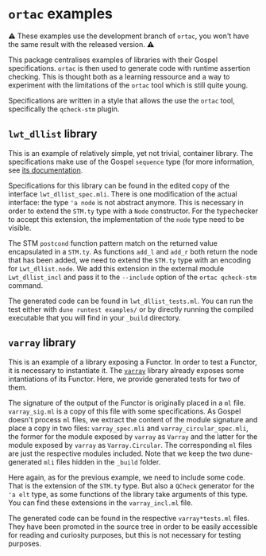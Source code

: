 # `ortac` examples

:warning: These examples use the development branch of `ortac`, you won't have
the same result with the released version. :warning:

This package centralises examples of libraries with their Gospel
specifications. `ortac` is then used to generate code with runtime assertion
checking. This is thought both as a learning ressource and a way to experiment
with the limitations of the `ortac` tool which is still quite young.

Specifications are written in a style that allows the use the `ortac` tool,
specifically the `qcheck-stm` plugin.

## `lwt_dllist` library

This is an example of relatively simple, yet not trivial, container library.
The specifications make use of the Gospel `sequence` type (for more
information, see [its
documentation](https://ocaml-gospel.github.io/gospel/gospel/Gospelstdlib/Sequence/index.html).

Specifications for this library can be found in the edited copy of the
interface `lwt_dllist_spec.mli`. There is one modification of the actual
interface: the type `'a node` is not abstract anymore. This is necessary in
order to extend the `STM.ty` type with a `Node` constructor. For the
typechecker to accept this extension, the implementation of the `node` type
need to be visible.

The STM `postcond` function pattern match on the returned value encapsulated in
a `STM.ty`. As functions `add_l` and `add_r` both return the node that has been
added, we need to extend the `STM.ty` type with an encoding for
`Lwt_dllist.node`. We add this extension in the external module
`Lwt_dllist_incl` and pass it to the `--include` option of the `ortac
qcheck-stm` command.

The generated code can be found in `lwt_dllist_tests.ml`. You can run the test
either with `dune runtest examples/` or by directly running the compiled
executable that you will find in your `_build` directory.

## `varray` library

This is an example of a library exposing a Functor. In order to test a Functor,
it is necessary to instantiate it. The
[`varray`](https://github.com/art-w/varray) library already exposes some
intantiations of its Functor. Here, we provide generated tests for two of them.

The signature of the output of the Functor is originally placed in a `ml` file.
`varray_sig.ml` is a copy of this file with some specifications. As Gospel
doesn't process `ml` files, we extract the content of the module signature and
place a copy in two files: `varray_spec.mli` and `varray_circular_spec.mli`,
the former for the module exposed by `varray` as `Varray` and the latter for
the module exposed by `varray` as `Varray.Circular`. The corresponding `ml`
files are just the respective modules included. Note that we keep the two
dune-generated `mli` files hidden in the `_build` folder.

Here again, as for the previous example, we need to include some code. That is
the extension of the `STM.ty` type. But also a `QCheck` generator for the `'a
elt` type, as some functions of the library take arguments of this type. You
can find these extensions in the `varray_incl.ml` file.

The generated code can be found in the respective `varray*tests.ml` files. They
have been promoted in the source tree in order to be easily accessible for
reading and curiosity purposes, but this is not necessary for testing purposes.
